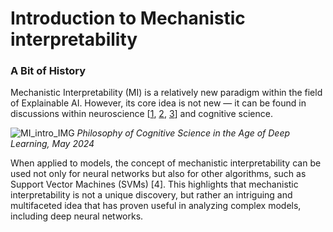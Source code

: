 # Introduction to Mechanistic interpretability

### **A Bit of History**

Mechanistic Interpretability (MI) is a relatively new paradigm within the field of Explainable AI. However, its core idea is not new — it can be found in discussions within neuroscience [[1](https://www.sciencedirect.com/science/article/abs/pii/S1001074215000200), [2](https://link.springer.com/chapter/10.1007/978-3-319-22084-0_2), [3](https://www.sciencedirect.com/science/article/pii/S0888754314001773)] and cognitive science.  

![MI_intro_IMG](https://ucarecdn.com/d2c11722-9a16-42d4-9145-ee8f52942cf9/-/crop/1132x369/0,3/-/preview/)
*Philosophy of Cognitive Science in the Age of Deep Learning, May 2024*  

When applied to models, the concept of mechanistic interpretability can be used not only for neural networks but also for other algorithms, such as Support Vector Machines (SVMs) [4]. This highlights that mechanistic interpretability is not a unique discovery, but rather an intriguing and multifaceted idea that has proven useful in analyzing complex models, including deep neural networks.  

